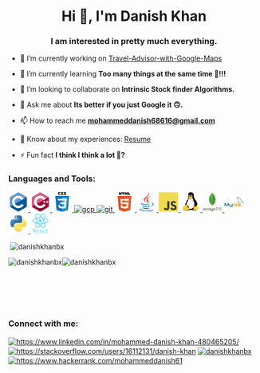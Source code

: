 <h1 align="center">Hi 👋, I'm Danish Khan</h1>
<h3 align="center">I am interested in pretty much everything.</h3>

- 🔭 I’m currently working on [Travel-Advisor-with-Google-Maps](https://github.com/danishkhanbx/Travel-Advisor-with-Google-Maps.git)

- 🌱 I’m currently learning **Too many things at the same time 🤯!!!**

- 👯 I’m looking to collaborate on **Intrinsic Stock finder Algorithms.**

- 💬 Ask me about **Its better if you just Google it 🙃.**

- 📫 How to reach me **mohammeddanish68616@gmail.com**

- 📄 Know about my experiences: [Resume](https://drive.google.com/file/d/1T4SBgPwzgWOFxJxeuEGIXOoHX6fyrjoN/view?usp=sharing)

- ⚡ Fun fact **I think I think a lot 🤔?**


<h3 align="left">Languages and Tools:</h3>
<p align="left"> <a href="https://www.cprogramming.com/" target="_blank" rel="noreferrer"> <img src="https://raw.githubusercontent.com/devicons/devicon/master/icons/c/c-original.svg" alt="c" width="40" height="40"/> </a> <a href="https://www.w3schools.com/cpp/" target="_blank" rel="noreferrer"> <img src="https://raw.githubusercontent.com/devicons/devicon/master/icons/cplusplus/cplusplus-original.svg" alt="cplusplus" width="40" height="40"/> </a> <a href="https://www.w3schools.com/css/" target="_blank" rel="noreferrer"> <img src="https://raw.githubusercontent.com/devicons/devicon/master/icons/css3/css3-original-wordmark.svg" alt="css3" width="40" height="40"/> </a> <a href="https://cloud.google.com" target="_blank" rel="noreferrer"> <img src="https://www.vectorlogo.zone/logos/google_cloud/google_cloud-icon.svg" alt="gcp" width="40" height="40"/> </a> <a href="https://git-scm.com/" target="_blank" rel="noreferrer"> <img src="https://www.vectorlogo.zone/logos/git-scm/git-scm-icon.svg" alt="git" width="40" height="40"/> </a> <a href="https://www.w3.org/html/" target="_blank" rel="noreferrer"> <img src="https://raw.githubusercontent.com/devicons/devicon/master/icons/html5/html5-original-wordmark.svg" alt="html5" width="40" height="40"/> </a> <a href="https://www.java.com" target="_blank" rel="noreferrer"> <img src="https://raw.githubusercontent.com/devicons/devicon/master/icons/java/java-original.svg" alt="java" width="40" height="40"/> </a> <a href="https://developer.mozilla.org/en-US/docs/Web/JavaScript" target="_blank" rel="noreferrer"> <img src="https://raw.githubusercontent.com/devicons/devicon/master/icons/javascript/javascript-original.svg" alt="javascript" width="40" height="40"/> </a> <a href="https://www.linux.org/" target="_blank" rel="noreferrer"> <img src="https://raw.githubusercontent.com/devicons/devicon/master/icons/linux/linux-original.svg" alt="linux" width="40" height="40"/> </a> <a href="https://www.mongodb.com/" target="_blank" rel="noreferrer"> <img src="https://raw.githubusercontent.com/devicons/devicon/master/icons/mongodb/mongodb-original-wordmark.svg" alt="mongodb" width="40" height="40"/> </a> <a href="https://www.mysql.com/" target="_blank" rel="noreferrer"> <img src="https://raw.githubusercontent.com/devicons/devicon/master/icons/mysql/mysql-original-wordmark.svg" alt="mysql" width="40" height="40"/> </a> <a href="https://www.python.org" target="_blank" rel="noreferrer"> <img src="https://raw.githubusercontent.com/devicons/devicon/master/icons/python/python-original.svg" alt="python" width="40" height="40"/> </a> <a href="https://reactjs.org/" target="_blank" rel="noreferrer"> <img src="https://raw.githubusercontent.com/devicons/devicon/master/icons/react/react-original-wordmark.svg" alt="react" width="40" height="40"/> </a> </p>

<p>&nbsp;<img align="center" src="https://github-readme-stats.vercel.app/api?username=danishkhanbx&show_icons=true&locale=en&theme=dark" alt="danishkhanbx" /></p>
<p><img align="left" src="https://github-readme-stats.vercel.app/api/top-langs?username=danishkhanbx&show_icons=true&locale=en&layout=compact&theme=dark" alt="danishkhanbx" /></p>
<p align="left"> <img src="https://komarev.com/ghpvc/?username=danishkhanbx&label=Profile%20views&color=0e75b6&style=flat" alt="danishkhanbx" /> </p>
</br></br></br></br>
<h3 align="left">Connect with me:</h3>
<p align="left">
<a href="https://linkedin.com/in/https://www.linkedin.com/in/mohammed-danish-khan-480465205/" target="blank"><img align="center" src="https://raw.githubusercontent.com/rahuldkjain/github-profile-readme-generator/master/src/images/icons/Social/linked-in-alt.svg" alt="https://www.linkedin.com/in/mohammed-danish-khan-480465205/" height="30" width="40" /></a>
<a href="https://stackoverflow.com/users/https://stackoverflow.com/users/16112131/danish-khan" target="blank"><img align="center" src="https://raw.githubusercontent.com/rahuldkjain/github-profile-readme-generator/master/src/images/icons/Social/stack-overflow.svg" alt="https://stackoverflow.com/users/16112131/danish-khan" height="30" width="40" /></a>
<a href="https://instagram.com/danishkhanbx" target="blank"><img align="center" src="https://raw.githubusercontent.com/rahuldkjain/github-profile-readme-generator/master/src/images/icons/Social/instagram.svg" alt="danishkhanbx" height="30" width="40" /></a>
<a href="https://www.hackerrank.com/https://www.hackerrank.com/mohammeddanish61" target="blank"><img align="center" src="https://raw.githubusercontent.com/rahuldkjain/github-profile-readme-generator/master/src/images/icons/Social/hackerrank.svg" alt="https://www.hackerrank.com/mohammeddanish61" height="30" width="40" /></a>
</p>

